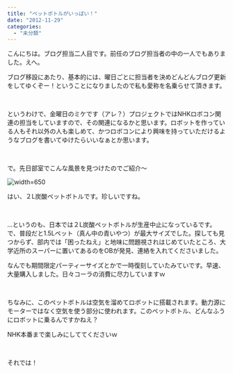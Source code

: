 ```yaml
---
title: "ペットボトルがいっぱい！"
date: "2012-11-29"
categories: 
  - "未分類"
---
```


こんにちは。ブログ担当二人目です。前任のブログ担当者の中の一人でもありました。えへ。

ブログ移設にあたり、基本的には、曜日ごとに担当者を決めどんどんブログ更新をしてゆくぞー！ということになりましたので私も愛称を名乗らせて頂きます。

 

というわけで、金曜日のミケです（アレ？）プロジェクトではNHKロボコン関連の担当をしていますので、その関連になるかと思います。ロボットを作っている人もそれ以外の人も楽しめて、かつロボコンにより興味を持っていただけるようなブログを書いてゆけたらいいなぁとか思います。

 

で。先日部室でこんな風景を見つけたのでご紹介〜

![width=650](http://technouskit.net/blog/wp-content/uploads/2012/11/JPG)

はい、２L炭酸ペットボトルです。珍しいですね。

 

…というのも、日本では２L炭酸ペットボトルが生産中止になっているです。で、普段だと1.5Lペット（真ん中の青いやつ）が最大サイズでした。探しても見つからず、部内では「困ったねえ」と地味に問題視されはじめていたところ、大学近所のスーパーに置いてあるのをOBが発見、連絡を入れてくださいました。

なんでも期間限定パーティーサイズとかで一時復刻していたみていです。早速、大量購入しました。日々コーラの消費に尽力していますｗ

 

ちなみに、このペットボトルは空気を溜めてロボットに搭載されます。動力源にモーターではなく空気を使う部分に使われます。このペットボトル、どんなふうにロボットに乗るんですかねえ？

NHK本番まで楽しみにしててくださいｗ

 

それでは！

